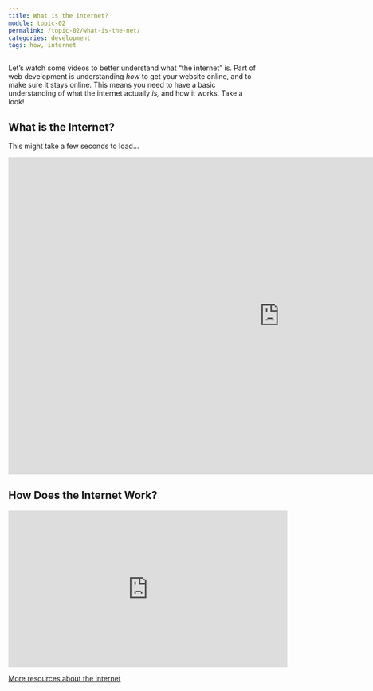```yaml
---
title: What is the internet?
module: topic-02
permalink: /topic-02/what-is-the-net/
categories: development
tags: how, internet
---
```


<div class="divider-heading"></div>


Let’s watch some videos to better understand what “the internet” is. Part of web development is understanding _how_ to get your website online, and to make sure it stays online. This means you need to have a basic understanding of what the internet actually _is,_ and how it works. Take a look!


## What is the Internet?
<!--<div class="embed-responsive embed-responsive-16by9">
  <iframe class="embed-responsive-item" src="https://www.youtube.com/embed/Dxcc6ycZ73M?rel=0&amp;showinfo=0" frameborder="0" allowfullscreen></iframe>
</div>-->
This might take a few seconds to load...

<iframe src="https://hcdistancelearning.h5p.com/content/1291101836578419038/embed" width="1088" height="637" frameborder="0" allowfullscreen="allowfullscreen" allow="geolocation *; microphone *; camera *; midi *; encrypted-media *"></iframe><script src="https://hcdistancelearning.h5p.com/js/h5p-resizer.js" charset="UTF-8"></script>




<div class="divider-pg"></div>


## How Does the Internet Work? 

<iframe width="560" height="315" src="https://www.youtube.com/embed/TNQsmPf24go?start=2" title="YouTube video player" frameborder="0" allow="accelerometer; autoplay; clipboard-write; encrypted-media; gyroscope; picture-in-picture" allowfullscreen></iframe>


<a href="https://www.explainthatstuff.com/internet.html" target="_new">More resources about the Internet</a>
